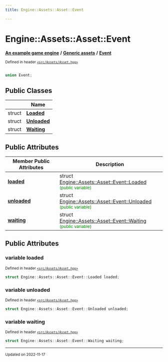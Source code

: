 ```yaml
---
title: Engine::Assets::Asset::Event

---
```


# Engine::Assets::Asset::Event

**[An example game engine](/libraries/group__Engine.md)** **/** **[Generic assets](/libraries/group__Assets.md)** **/** 
**[Event](/classes/unionEngine_1_1Assets_1_1Asset_1_1Event.md)**

<sup>Defined in header [`<src/Assets/Asset.hpp>`](/files/Asset_8hpp.md#file-asset.hpp)</sup>



```cpp

union Event;
```



## Public Classes

|                | Name           |
| -------------- | -------------- |
| struct | **[Loaded](/classes/structEngine_1_1Assets_1_1Asset_1_1Event_1_1Loaded.md)**  |
| struct | **[Unloaded](/classes/structEngine_1_1Assets_1_1Asset_1_1Event_1_1Unloaded.md)**  |
| struct | **[Waiting](/classes/structEngine_1_1Assets_1_1Asset_1_1Event_1_1Waiting.md)**  |

## Public Attributes

| Member Public Attributes| Description    |
| -------------- | -------------- |
| **[loaded](/classes/unionEngine_1_1Assets_1_1Asset_1_1Event.md#variable-loaded)** | struct [Engine::Assets::Asset::Event::Loaded](/classes/structEngine_1_1Assets_1_1Asset_1_1Event_1_1Loaded.md)<br> <sup><span style="color:green">(public variable)</span></sup> |
| **[unloaded](/classes/unionEngine_1_1Assets_1_1Asset_1_1Event.md#variable-unloaded)** | struct [Engine::Assets::Asset::Event::Unloaded](/classes/structEngine_1_1Assets_1_1Asset_1_1Event_1_1Unloaded.md)<br> <sup><span style="color:green">(public variable)</span></sup> |
| **[waiting](/classes/unionEngine_1_1Assets_1_1Asset_1_1Event.md#variable-waiting)** | struct [Engine::Assets::Asset::Event::Waiting](/classes/structEngine_1_1Assets_1_1Asset_1_1Event_1_1Waiting.md)<br> <sup><span style="color:green">(public variable)</span></sup> |





## Public Attributes

### variable loaded

<sup>Defined in header [`<src/Assets/Asset.hpp>`](/files/Asset_8hpp.md#file-asset.hpp)</sup>
```cpp
struct Engine::Assets::Asset::Event::Loaded loaded;
```


### variable unloaded

<sup>Defined in header [`<src/Assets/Asset.hpp>`](/files/Asset_8hpp.md#file-asset.hpp)</sup>
```cpp
struct Engine::Assets::Asset::Event::Unloaded unloaded;
```


### variable waiting

<sup>Defined in header [`<src/Assets/Asset.hpp>`](/files/Asset_8hpp.md#file-asset.hpp)</sup>
```cpp
struct Engine::Assets::Asset::Event::Waiting waiting;
```


-------------------------------

<sub>Updated on 2022-11-17</sub>